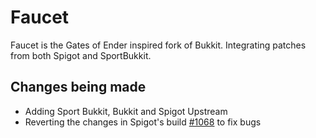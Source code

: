 Faucet
===========

Faucet is the Gates of Ender inspired fork of Bukkit. Integrating patches from both Spigot and SportBukkit. 




Changes being made
-----------
 - Adding Sport Bukkit, Bukkit and Spigot Upstream
 - Reverting the changes in Spigot's build [#1068](http://ci.md-5.net/job/Spigot/1068/changes) to fix bugs
